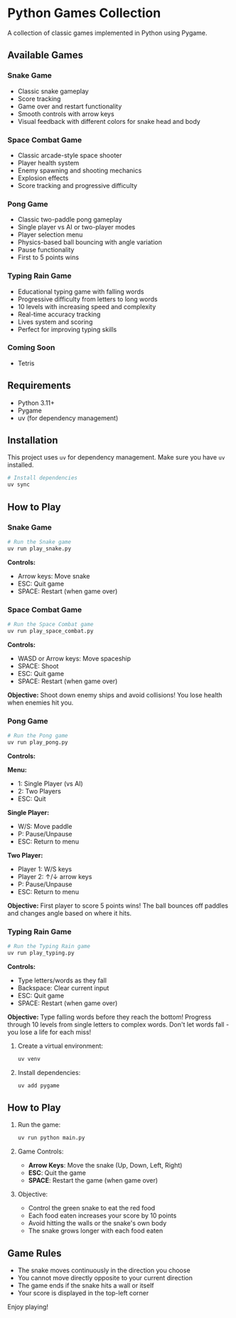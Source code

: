 # Python Games Collection

A collection of classic games implemented in Python using Pygame.

## Available Games

### Snake Game

- Classic snake gameplay
- Score tracking
- Game over and restart functionality
- Smooth controls with arrow keys
- Visual feedback with different colors for snake head and body

### Space Combat Game

- Classic arcade-style space shooter
- Player health system
- Enemy spawning and shooting mechanics
- Explosion effects
- Score tracking and progressive difficulty

### Pong Game

- Classic two-paddle pong gameplay
- Single player vs AI or two-player modes
- Player selection menu
- Physics-based ball bouncing with angle variation
- Pause functionality
- First to 5 points wins

### Typing Rain Game

- Educational typing game with falling words
- Progressive difficulty from letters to long words
- 10 levels with increasing speed and complexity
- Real-time accuracy tracking
- Lives system and scoring
- Perfect for improving typing skills

### Coming Soon

- Tetris

## Requirements

- Python 3.11+
- Pygame
- uv (for dependency management)

## Installation

This project uses `uv` for dependency management. Make sure you have `uv` installed.

```bash
# Install dependencies
uv sync
```

## How to Play

### Snake Game

```bash
# Run the Snake game
uv run play_snake.py
```

**Controls:**

- Arrow keys: Move snake
- ESC: Quit game
- SPACE: Restart (when game over)

### Space Combat Game

```bash
# Run the Space Combat game
uv run play_space_combat.py
```

**Controls:**

- WASD or Arrow keys: Move spaceship
- SPACE: Shoot
- ESC: Quit game
- SPACE: Restart (when game over)

**Objective:** Shoot down enemy ships and avoid collisions! You lose health when enemies hit you.

### Pong Game

```bash
# Run the Pong game
uv run play_pong.py
```

**Controls:**

**Menu:**

- 1: Single Player (vs AI)
- 2: Two Players
- ESC: Quit

**Single Player:**

- W/S: Move paddle
- P: Pause/Unpause
- ESC: Return to menu

**Two Player:**

- Player 1: W/S keys
- Player 2: ↑/↓ arrow keys
- P: Pause/Unpause
- ESC: Return to menu

**Objective:** First player to score 5 points wins! The ball bounces off paddles and changes angle based on where it hits.

### Typing Rain Game

```bash
# Run the Typing Rain game
uv run play_typing.py
```

**Controls:**

- Type letters/words as they fall
- Backspace: Clear current input
- ESC: Quit game
- SPACE: Restart (when game over)

**Objective:** Type falling words before they reach the bottom! Progress through 10 levels from single letters to complex words. Don't let words fall - you lose a life for each miss!

1. Create a virtual environment:

   ```bash
   uv venv
   ```

2. Install dependencies:
   ```bash
   uv add pygame
   ```

## How to Play

1. Run the game:

   ```bash
   uv run python main.py
   ```

2. Game Controls:

   - **Arrow Keys**: Move the snake (Up, Down, Left, Right)
   - **ESC**: Quit the game
   - **SPACE**: Restart the game (when game over)

3. Objective:
   - Control the green snake to eat the red food
   - Each food eaten increases your score by 10 points
   - Avoid hitting the walls or the snake's own body
   - The snake grows longer with each food eaten

## Game Rules

- The snake moves continuously in the direction you choose
- You cannot move directly opposite to your current direction
- The game ends if the snake hits a wall or itself
- Your score is displayed in the top-left corner

Enjoy playing!
